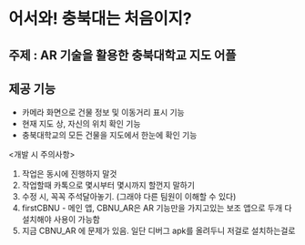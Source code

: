 # 어서와! 충북대는 처음이지?
## 주제 : AR 기술을 활용한 충북대학교 지도 어플

## 제공 기능
- 카메라 화면으로 건물 정보 및 이동거리 표시 기능
- 현재 지도 상, 자신의 위치 확인 기능
- 충북대학교의 모든 건물을 지도에서 한눈에 확인 기능

<개발 시 주의사항>
1. 작업은 동시에 진행하지 말것
2. 작업할때 카톡으로 몇시부터 몇시까지 할껀지 말하기
3. 수정 시, 꼭꼭 주석달아놓기. (그래야 다른 팀원이 이해할 수 있다)
4. firstCBNU - 메인 앱, CBNU_AR은 AR 기능만을 가지고있는 보조 앱으로 두개 다 설치해야 사용이 가능함
5. 지금 CBNU_AR 에 문제가 있음. 일단 디버그 apk를 올려두니 저걸로 설치하는걸로
